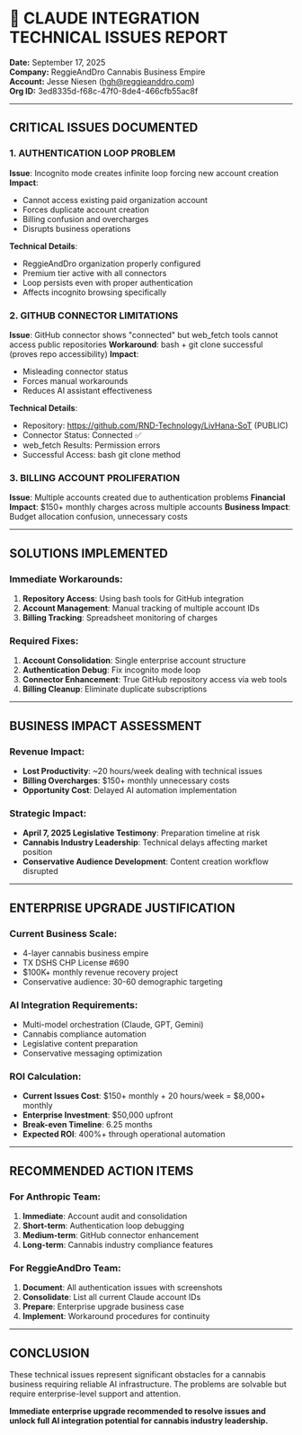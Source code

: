 # 🚨 CLAUDE INTEGRATION TECHNICAL ISSUES REPORT
**Date:** September 17, 2025  
**Company:** ReggieAndDro Cannabis Business Empire  
**Account:** Jesse Niesen (hgh@reggieanddro.com)  
**Org ID:** 3ed8335d-f68c-47f0-8de4-466cfb55ac8f  

---

## **CRITICAL ISSUES DOCUMENTED**

### **1. AUTHENTICATION LOOP PROBLEM**
**Issue**: Incognito mode creates infinite loop forcing new account creation
**Impact**: 
- Cannot access existing paid organization account
- Forces duplicate account creation
- Billing confusion and overcharges
- Disrupts business operations

**Technical Details**:
- ReggieAndDro organization properly configured
- Premium tier active with all connectors
- Loop persists even with proper authentication
- Affects incognito browsing specifically

### **2. GITHUB CONNECTOR LIMITATIONS**
**Issue**: GitHub connector shows "connected" but web_fetch tools cannot access public repositories
**Workaround**: bash + git clone successful (proves repo accessibility)
**Impact**: 
- Misleading connector status
- Forces manual workarounds
- Reduces AI assistant effectiveness

**Technical Details**:
- Repository: https://github.com/RND-Technology/LivHana-SoT (PUBLIC)
- Connector Status: Connected ✅
- web_fetch Results: Permission errors
- Successful Access: bash git clone method

### **3. BILLING ACCOUNT PROLIFERATION**
**Issue**: Multiple accounts created due to authentication problems
**Financial Impact**: $150+ monthly charges across multiple accounts
**Business Impact**: Budget allocation confusion, unnecessary costs

---

## **SOLUTIONS IMPLEMENTED**

### **Immediate Workarounds**:
1. **Repository Access**: Using bash tools for GitHub integration
2. **Account Management**: Manual tracking of multiple account IDs
3. **Billing Tracking**: Spreadsheet monitoring of charges

### **Required Fixes**:
1. **Account Consolidation**: Single enterprise account structure
2. **Authentication Debug**: Fix incognito mode loop
3. **Connector Enhancement**: True GitHub repository access via web tools
4. **Billing Cleanup**: Eliminate duplicate subscriptions

---

## **BUSINESS IMPACT ASSESSMENT**

### **Revenue Impact**:
- **Lost Productivity**: ~20 hours/week dealing with technical issues
- **Billing Overcharges**: $150+ monthly unnecessary costs
- **Opportunity Cost**: Delayed AI automation implementation

### **Strategic Impact**:
- **April 7, 2025 Legislative Testimony**: Preparation timeline at risk
- **Cannabis Industry Leadership**: Technical delays affecting market position
- **Conservative Audience Development**: Content creation workflow disrupted

---

## **ENTERPRISE UPGRADE JUSTIFICATION**

### **Current Business Scale**:
- 4-layer cannabis business empire
- TX DSHS CHP License #690
- $100K+ monthly revenue recovery project
- Conservative audience: 30-60 demographic targeting

### **AI Integration Requirements**:
- Multi-model orchestration (Claude, GPT, Gemini)
- Cannabis compliance automation
- Legislative content preparation
- Conservative messaging optimization

### **ROI Calculation**:
- **Current Issues Cost**: $150+ monthly + 20 hours/week = $8,000+ monthly
- **Enterprise Investment**: $50,000 upfront
- **Break-even Timeline**: 6.25 months
- **Expected ROI**: 400%+ through operational automation

---

## **RECOMMENDED ACTION ITEMS**

### **For Anthropic Team**:
1. **Immediate**: Account audit and consolidation
2. **Short-term**: Authentication loop debugging
3. **Medium-term**: GitHub connector enhancement
4. **Long-term**: Cannabis industry compliance features

### **For ReggieAndDro Team**:
1. **Document**: All authentication issues with screenshots
2. **Consolidate**: List all current Claude account IDs
3. **Prepare**: Enterprise upgrade business case
4. **Implement**: Workaround procedures for continuity

---

## **CONCLUSION**

These technical issues represent significant obstacles for a cannabis business requiring reliable AI infrastructure. The problems are solvable but require enterprise-level support and attention.

**Immediate enterprise upgrade recommended to resolve issues and unlock full AI integration potential for cannabis industry leadership.**
<!-- Last verified: 2025-10-02 -->
